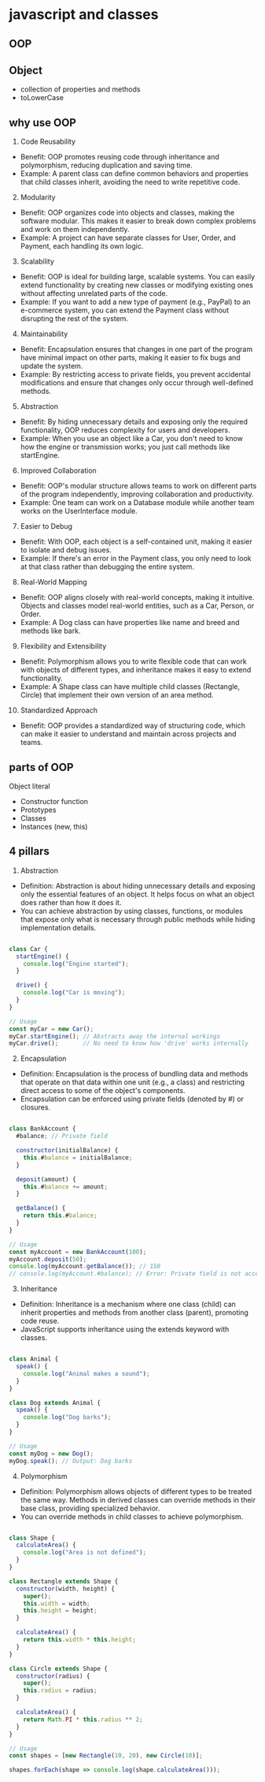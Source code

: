 # javascript and classes

## OOP

## Object
- collection of properties and methods
- toLowerCase

## why use OOP
1. Code Reusability
- Benefit: OOP promotes reusing code through inheritance and polymorphism, reducing duplication and saving time.
- Example: A parent class can define common behaviors and properties that child classes inherit, avoiding the need to write repetitive code.
2. Modularity
- Benefit: OOP organizes code into objects and classes, making the software modular. This makes it easier to break down complex problems and work on them independently.
- Example: A project can have separate classes for User, Order, and Payment, each handling its own logic.
3. Scalability
- Benefit: OOP is ideal for building large, scalable systems. You can easily extend functionality by creating new classes or modifying existing ones without affecting unrelated parts of the code.
- Example: If you want to add a new type of payment (e.g., PayPal) to an e-commerce system, you can extend the Payment class without disrupting the rest of the system.
4. Maintainability
- Benefit: Encapsulation ensures that changes in one part of the program have minimal impact on other parts, making it easier to fix bugs and update the system.
- Example: By restricting access to private fields, you prevent accidental modifications and ensure that changes only occur through well-defined methods.
5. Abstraction
- Benefit: By hiding unnecessary details and exposing only the required functionality, OOP reduces complexity for users and developers.
- Example: When you use an object like a Car, you don't need to know how the engine or transmission works; you just call methods like startEngine.
6. Improved Collaboration
- Benefit: OOP's modular structure allows teams to work on different parts of the program independently, improving collaboration and productivity.
- Example: One team can work on a Database module while another team works on the UserInterface module.
7. Easier to Debug
- Benefit: With OOP, each object is a self-contained unit, making it easier to isolate and debug issues.
- Example: If there's an error in the Payment class, you only need to look at that class rather than debugging the entire system.
8. Real-World Mapping
- Benefit: OOP aligns closely with real-world concepts, making it intuitive. Objects and classes model real-world entities, such as a Car, Person, or Order.
- Example: A Dog class can have properties like name and breed and methods like bark.
9. Flexibility and Extensibility
- Benefit: Polymorphism allows you to write flexible code that can work with objects of different types, and inheritance makes it easy to extend functionality.
- Example: A Shape class can have multiple child classes (Rectangle, Circle) that implement their own version of an area method.
10. Standardized Approach
- Benefit: OOP provides a standardized way of structuring code, which can make it easier to understand and maintain across projects and teams.

## parts of OOP
Object literal 

- Constructor function
- Prototypes
- Classes
- Instances (new, this)


## 4 pillars
1. Abstraction
- Definition: Abstraction is about hiding unnecessary details and exposing only the essential features of an object. It helps focus on what an object does rather than how it does it.
- You can achieve abstraction by using classes, functions, or modules that expose only what is necessary through public methods while hiding implementation details.

```javascript

class Car {
  startEngine() {
    console.log("Engine started");
  }

  drive() {
    console.log("Car is moving");
  }
}

// Usage
const myCar = new Car();
myCar.startEngine(); // Abstracts away the internal workings
myCar.drive();       // No need to know how 'drive' works internally

```

2. Encapsulation
- Definition: Encapsulation is the process of bundling data and methods that operate on that data within one unit (e.g., a class) and restricting direct access to some of the object's components.
- Encapsulation can be enforced using private fields (denoted by #) or closures.

```javascript

class BankAccount {
  #balance; // Private field

  constructor(initialBalance) {
    this.#balance = initialBalance;
  }

  deposit(amount) {
    this.#balance += amount;
  }

  getBalance() {
    return this.#balance;
  }
}

// Usage
const myAccount = new BankAccount(100);
myAccount.deposit(50);
console.log(myAccount.getBalance()); // 150
// console.log(myAccount.#balance); // Error: Private field is not accessible

```

3. Inheritance
- Definition: Inheritance is a mechanism where one class (child) can inherit properties and methods from another class (parent), promoting code reuse.
- JavaScript supports inheritance using the extends keyword with classes.

```javascript

class Animal {
  speak() {
    console.log("Animal makes a sound");
  }
}

class Dog extends Animal {
  speak() {
    console.log("Dog barks");
  }
}

// Usage
const myDog = new Dog();
myDog.speak(); // Output: Dog barks

```
4. Polymorphism
- Definition: Polymorphism allows objects of different types to be treated the same way. Methods in derived classes can override methods in their base class, providing specialized behavior.
- You can override methods in child classes to achieve polymorphism.

```javascript

class Shape {
  calculateArea() {
    console.log("Area is not defined");
  }
}

class Rectangle extends Shape {
  constructor(width, height) {
    super();
    this.width = width;
    this.height = height;
  }

  calculateArea() {
    return this.width * this.height;
  }
}

class Circle extends Shape {
  constructor(radius) {
    super();
    this.radius = radius;
  }

  calculateArea() {
    return Math.PI * this.radius ** 2;
  }
}

// Usage
const shapes = [new Rectangle(10, 20), new Circle(10)];

shapes.forEach(shape => console.log(shape.calculateArea()));

```